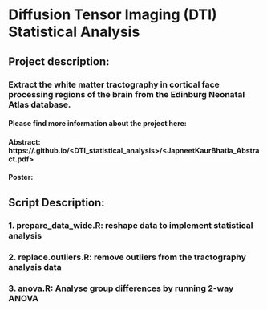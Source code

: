 # Diffusion Tensor Imaging (DTI) Statistical Analysis
## Project description:
### Extract the white matter tractography in cortical face processing regions of the brain from the Edinburg Neonatal Atlas database.
#### Please find more information about the project here:
#### Abstract: https://<Japneet62>.github.io/<DTI_statistical_analysis>/<JapneetKaurBhatia_Abstract.pdf>
#### Poster: 

## Script Description:
### 1. prepare_data_wide.R: reshape data to implement statistical analysis 
### 2. replace.outliers.R: remove outliers from the tractography analysis data
### 3. anova.R: Analyse group differences by running 2-way ANOVA 
